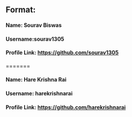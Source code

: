 ## Format:

#### Name: Sourav Biswas
#### Username:sourav1305
#### Profile Link: https://github.com/sourav1305
=======
#### Name: Hare Krishna Rai
#### Username: harekrishnarai
#### Profile Link: https://github.com/harekrishnarai

